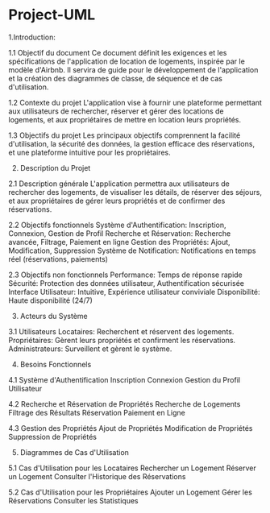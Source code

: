 # Project-UML
1.Introduction:


1.1 Objectif du document
Ce document définit les exigences et les spécifications de l'application de location de logements, inspirée par le modèle d'Airbnb. Il servira de guide pour le développement de l'application et la création des diagrammes de classe, de séquence et de cas d'utilisation.

1.2 Contexte du projet
L'application vise à fournir une plateforme permettant aux utilisateurs de rechercher, réserver et gérer des locations de logements, et aux propriétaires de mettre en location leurs propriétés.

1.3 Objectifs du projet
Les principaux objectifs comprennent la facilité d'utilisation, la sécurité des données, la gestion efficace des réservations, et une plateforme intuitive pour les propriétaires.

2. Description du Projet

2.1 Description générale
L'application permettra aux utilisateurs de rechercher des logements, de visualiser les détails, de réserver des séjours, et aux propriétaires de gérer leurs propriétés et de confirmer des réservations.

2.2 Objectifs fonctionnels
Système d'Authentification: Inscription, Connexion, Gestion de Profil
Recherche et Réservation: Recherche avancée, Filtrage, Paiement en ligne
Gestion des Propriétés: Ajout, Modification, Suppression
Système de Notification: Notifications en temps réel (réservations, paiements)

2.3 Objectifs non fonctionnels
Performance: Temps de réponse rapide
Sécurité: Protection des données utilisateur, Authentification sécurisée
Interface Utilisateur: Intuitive, Expérience utilisateur conviviale
Disponibilité: Haute disponibilité (24/7)

3. Acteurs du Système

3.1 Utilisateurs
Locataires: Recherchent et réservent des logements.
Propriétaires: Gèrent leurs propriétés et confirment les réservations.
Administrateurs: Surveillent et gèrent le système.

4. Besoins Fonctionnels

4.1 Système d'Authentification
Inscription
Connexion
Gestion du Profil Utilisateur

4.2 Recherche et Réservation de Propriétés
Recherche de Logements
Filtrage des Résultats
Réservation
Paiement en Ligne

4.3 Gestion des Propriétés
Ajout de Propriétés
Modification de Propriétés
Suppression de Propriétés

5. Diagrammes de Cas d'Utilisation

5.1 Cas d'Utilisation pour les Locataires
Rechercher un Logement
Réserver un Logement
Consulter l'Historique des Réservations

5.2 Cas d'Utilisation pour les Propriétaires
Ajouter un Logement
Gérer les Réservations
Consulter les Statistiques
